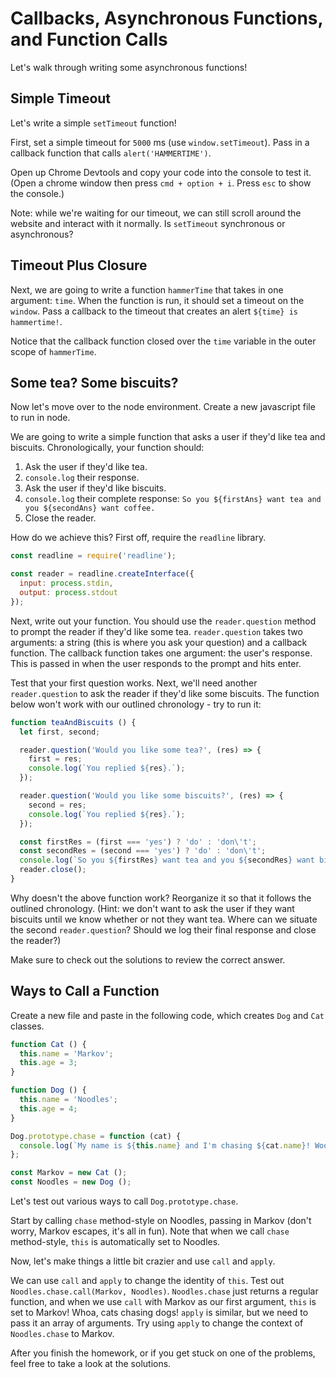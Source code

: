 # Callbacks, Asynchronous Functions, and Function Calls

Let's walk through writing some asynchronous functions!

## Simple Timeout

Let's write a simple `setTimeout` function!

First, set a simple timeout for `5000` ms (use `window.setTimeout`). Pass in a
callback function that calls `alert('HAMMERTIME')`.

Open up Chrome Devtools and copy your code into the console to test it. (Open a
chrome window then press `cmd + option + i`. Press `esc` to show the console.)

Note: while we're waiting for our timeout, we can still scroll around the
website and interact with it normally. Is `setTimeout` synchronous or
asynchronous?

## Timeout Plus Closure

Next, we are going to write a function `hammerTime` that takes in one argument:
`time`. When the function is run, it should set a timeout on the `window`. Pass
a callback to the timeout that creates an alert `${time} is hammertime!`.

Notice that the callback function closed over the `time` variable in the outer
scope of `hammerTime`.

## Some tea? Some biscuits?

Now let's move over to the node environment. Create a new javascript file to run
in node.

We are going to write a simple function that asks a user if they'd like tea and
biscuits. Chronologically, your function should:

1. Ask the user if they'd like tea.
2. `console.log` their response.
3. Ask the user if they'd like biscuits.
4. `console.log` their complete response: `So you ${firstAns} want tea and you ${secondAns} want coffee.`
5. Close the reader.

How do we achieve this? First off, require the `readline` library.

```javascript
const readline = require('readline');

const reader = readline.createInterface({
  input: process.stdin,
  output: process.stdout
});

```

Next, write out your function. You should use the `reader.question` method to
prompt the reader if they'd like some tea. `reader.question` takes two
arguments: a string (this is where you ask your question) and a callback
function. The callback function takes one argument: the user's response. This is
passed in when the user responds to the prompt and hits enter.

Test that your first question works. Next, we'll need another `reader.question`
to ask the reader if they'd like some biscuits. The function below won't work
with our outlined chronology - try to run it:

```javascript
function teaAndBiscuits () {
  let first, second;

  reader.question('Would you like some tea?', (res) => {
    first = res;
    console.log(`You replied ${res}.`);
  });

  reader.question('Would you like some biscuits?', (res) => {
    second = res;
    console.log(`You replied ${res}.`);
  });

  const firstRes = (first === 'yes') ? 'do' : 'don\'t';
  const secondRes = (second === 'yes') ? 'do' : 'don\'t';
  console.log(`So you ${firstRes} want tea and you ${secondRes} want biscuits.`);
  reader.close();
}
```

Why doesn't the above function work? Reorganize it so that it follows the
outlined chronology. (Hint: we don't want to ask the user if they want biscuits
until we know whether or not they want tea. Where can we situate the second
`reader.question`? Should we log their final response and close the reader?)

Make sure to check out the solutions to review the correct answer.

## Ways to Call a Function

Create a new file and paste in the following code, which creates `Dog` and `Cat`
classes.

```javascript
function Cat () {
  this.name = 'Markov';
  this.age = 3;
}

function Dog () {
  this.name = 'Noodles';
  this.age = 4;
}

Dog.prototype.chase = function (cat) {
  console.log(`My name is ${this.name} and I'm chasing ${cat.name}! Woof!`)
};

const Markov = new Cat ();
const Noodles = new Dog ();
```

Let's test out various ways to call `Dog.prototype.chase`.

Start by calling `chase` method-style on Noodles, passing in Markov (don't
worry, Markov escapes, it's all in fun). Note that when we call `chase`
method-style, `this` is automatically set to Noodles.

Now, let's make things a little bit crazier and use `call` and `apply`.

We can use `call` and `apply` to change the identity of `this`. Test out
`Noodles.chase.call(Markov, Noodles)`. `Noodles.chase` just returns a regular
function, and when we use `call` with Markov as our first argument, `this` is
set to Markov! Whoa, cats chasing dogs! `apply` is similar, but we need to pass
it an array of arguments. Try using `apply` to change the context of
`Noodles.chase` to Markov.

After you finish the homework, or if you get stuck on one of the problems, feel
free to take a look at the solutions.
